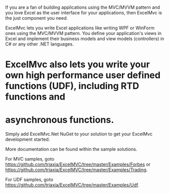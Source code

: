 
If you are a fan of building applications using the MVC/MVVM pattern and you love Excel as the user interface for
your applications, then ExcelMvc is the just component you need.

ExcelMvc lets you write Excel applications like writing WPF or WinForm ones using the MVC/MVVM pattern.
You define your application's views in Excel and implement their business models and view models (controllers) in C#
or any other .NET languages.

ExcelMvc also lets you write your own high performance user defined functions (UDF), including RTD functions and 
=================================================================================================================
asynchronous functions.
=======================

Simply add ExcelMvc.Net NuGet to your solution to get your ExcelMvc development started.

More documentation can be found within the sample solutions.

For MVC samples, goto https://github.com/triaxia/ExcelMVC/tree/master/Examples/Forbes or 
https://github.com/triaxia/ExcelMVC/tree/master/Examples/Trading.

For UDF samples, goto https://github.com/triaxia/ExcelMVC/tree/master/Examples/Udf.
